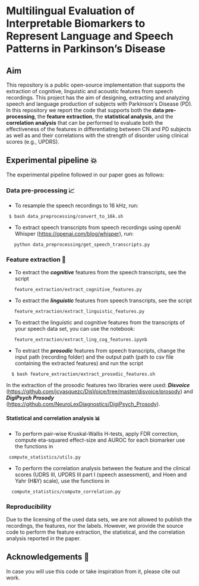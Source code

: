 # Multilingual Evaluation of Interpretable Biomarkers to Represent Language and Speech Patterns in Parkinson’s Disease

## Aim 

This repository is a public open-source implementation that supports the extraction of cognitive, linguistic and acoustic features from speech recordings. This project has the aim of designing, extracting and analyzing speech and language production of subjects with Parkinson's Disease (PD). 
In this repository we report the code that supports both the **data pre-processing**, the **feature extraction**, the **statistical analysis**, and the **correlation analysis** that can be performed to evaluate both the effectiveness of the features in differentiating between CN and PD subjects as well as and their correlations with the strength of disorder using clinical scores (e.g., UPDRS).

## Experimental pipeline 💥

The experimental pipeline followed in our paper goes as follows:

### Data pre-processing 📈

   - To resample the speech recordings to 16 kHz, run:

  ``` 
   $ bash data_preprocessing/convert_to_16k.sh
 
  ```
   - To extract speech transcripts from speech recordings using openAI Whisper (https://openai.com/blog/whisper), run:

   ```
      python data_preprocessing/get_speech_transcripts.py
   ```

### Feature extraction 🔨

   - To extract the ***cognitive*** features from the speech transcripts, see the script

   ``` 
      feature_extraction/extract_cognitive_features.py
  ```
   - To extract the ***linguistic*** features from speech transcripts, see the script

  ```
     feature_extraction/extract_linguistic_features.py
  ```
   - To extract the linguistic and cognitive features from the transcripts of your speech data set, you can use the notebook:

  ``` 
     feature_extraction/extract_ling_cog_features.ipynb
  ```
   - To extract the ***prosodic*** features from speech transcripts, change the input path (recording folder) and the output path (path to csv file containing the extracted features) and run the script 

  ```
    $ bash feature_extraction/extract_prosodic_features.sh 
  ```
   In the extraction of the prosodic features two libraries were used: ***Disvoice*** (https://github.com/jcvasquezc/DisVoice/tree/master/disvoice/prosody) and ***DigiPsych Prosody*** (https://github.com/NeuroLexDiagnostics/DigiPsych_Prosody). 

#### Statistical and correlation analysis 📊

   - To perform pair-wise Kruskal-Wallis H-tests, apply FDR correction, compute eta-squared effect-size and AUROC for each biomarker use the functions in 

  ```
   compute_statistics/utils.py
   ```
   - To perform the correlation analysis between the feature and the clinical scores (UDRS III, UPDRS III part I (speech assessment), and Hoen and Yahr (H\&Y) scale), use the functions in  

  ``` 
    compute_statistics/compute_correlation.py
   ```
   
### Reproducibility

Due to the licensing of the used data sets, we are not allowed to publish the recordings, the features, nor the labels. However, we provide the source code to perform the feature extraction, the statistical, and the correlation analysis reported in the paper. 

## Acknowledgements 🙏

In case you will use this code or take inspiration from it, please cite out work.